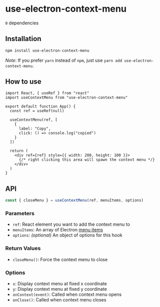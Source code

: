 # use-electron-context-menu

`0` dependencies

## Installation

```bash
npm install use-electron-context-menu
```

_Note_: If you prefer `yarn` instead of `npm`, just use `yarn add use-electron-context-menu`.

## How to use

```tsx
import React, { useRef } from "react"
import useContextMenu from "use-electron-context-menu"

export default function App() {
  const ref = useRef(null)

  useContextMenu(ref, [
    {
      label: "Copy",
      click: () => console.log("copied")
    }
  ])

  return (
    <div ref={ref} style={{ width: 200, height: 100 }}>
      {/* right clicking this area will spawn the context menu */}
    </div>
  )
}
```

## API

```ts
const { closeMenu } = useContextMenu(ref, menuItems, options)
```

### Parameters

- `ref`: React element you want to add the context menu to
- `menuItems`: An array of Electron [menu items](https://www.electronjs.org/docs/api/menu-item)
- `options`: _(optional)_ An object of options for this hook

### Return Values

- `closeMenu()`: Force the context menu to close

### Options

- `x`: Display context menu at fixed x coordinate
- `y`: Display context menu at fixed y coordinate
- `onContext(event)`: Called when context menu opens
- `onClose()`: Called when context menu closes
